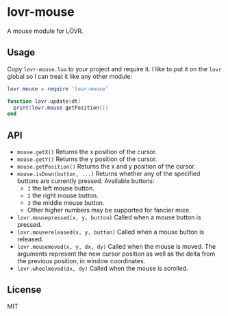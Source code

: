 lovr-mouse
===

A mouse module for LÖVR.

Usage
---

Copy `lovr-mouse.lua` to your project and require it.  I like to put it on the `lovr` global so
I can treat it like any other module:

```lua
lovr.mouse = require 'lovr-mouse'

function lovr.update(dt)
  print(lovr.mouse.getPosition())
end
```

API
---

- `mouse.getX()` Returns the x position of the cursor.
- `mouse.getY()` Returns the y position of the cursor.
- `mouse.getPosition()` Returns the x and y position of the cursor.
- `mouse.isDown(button, ...)` Returns whether any of the specified buttons are currently pressed.
  Available buttons:
  - `1` the left mouse button.
  - `2` the right mouse button.
  - `3` the middle mouse button.
  - Other higher numbers may be supported for fancier mice.
- `lovr.mousepressed(x, y, button)` Called when a mouse button is pressed.
- `lovr.mousereleased(x, y, button)` Called when a mouse button is released.
- `lovr.mousemoved(x, y, dx, dy)` Called when the mouse is moved.  The arguments represent the new
  cursor position as well as the delta from the previous position, in window coordinates.
- `lovr.wheelmoved(dx, dy)` Called when the mouse is scrolled.

License
---

MIT
